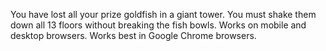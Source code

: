 You have lost all your prize goldfish in a giant tower. You must shake them down all 13 floors without breaking the fish bowls. Works on mobile and desktop browsers. Works best in Google Chrome browsers.